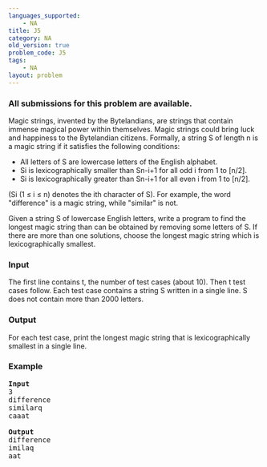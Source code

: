 ```yaml
---
languages_supported:
    - NA
title: J5
category: NA
old_version: true
problem_code: J5
tags:
    - NA
layout: problem
---
```

###  All submissions for this problem are available. 

Magic strings, invented by the Bytelandians, are strings that contain immense magical power within themselves. Magic strings could bring luck and happiness to the Bytelandian citizens. Formally, a string S of length n is a magic string if it satisfies the following conditions:

- All letters of S are lowercase letters of the English alphabet.
- Si is lexicographically smaller than Sn-i+1 for all odd i from 1 to \[n/2\].
- Si is lexicographically greater than Sn-i+1 for all even i from 1 to \[n/2\].

(Si (1 ≤ i ≤ n) denotes the ith character of S). For example, the word "difference" is a magic string, while "similar" is not.

Given a string S of lowercase English letters, write a program to find the longest magic string than can be obtained by removing some letters of S. If there are more than one solutions, choose the longest magic string which is lexicographically smallest.

### Input

The first line contains t, the number of test cases (about 10). Then t test cases follow. Each test case contains a string S written in a single line. S does not contain more than 2000 letters.

### Output

For each test case, print the longest magic string that is lexicographically smallest in a single line.

### Example

<pre>
<b>Input</b>
3
difference
similarq
caaat

<b>Output</b>
difference
imilaq
aat

</pre>